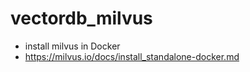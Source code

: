 # vectordb_milvus

- install milvus in Docker
- https://milvus.io/docs/install_standalone-docker.md


